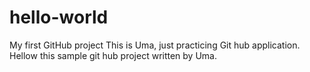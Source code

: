 # hello-world
My first GitHub project
This is Uma, just practicing Git hub application.
Hellow this sample git hub project written by Uma.
